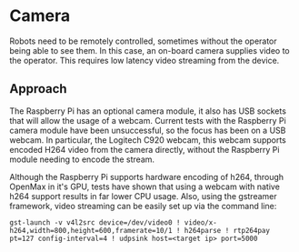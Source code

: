 # Camera

Robots need to be remotely controlled, sometimes without the operator being able to see them. In this case, an on-board camera supplies video to the operator. This requires low latency video streaming from the device.

## Approach

The Raspberry Pi has an optional camera module, it also has USB sockets that will allow the usage of a webcam. Current tests with the Raspberry Pi camera module have been unsuccessful, so the focus has been on a USB webcam. In particular, the Logitech C920 webcam, this webcam supports encoded H264 video from the camera directly, without the Raspberry Pi module needing to encode the stream.

Although the Raspberry Pi supports hardware encoding of h264, through OpenMax in it's GPU, tests have shown that using a webcam with native h264 support results in far lower CPU usage. Also, using the gstreamer framework, video streaming can be easily set up via the command line:

    gst-launch -v v4l2src device=/dev/video0 ! video/x-h264,width=800,height=600,framerate=10/1 ! h264parse ! rtp264pay pt=127 config-interval=4 ! udpsink host=<target ip> port=5000
